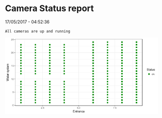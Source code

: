 Camera Status report
================
17/05/2017 - 04:52:36

    All cameras are up and running

![](camreport_files/figure-markdown_github/unnamed-chunk-2-1.png)
